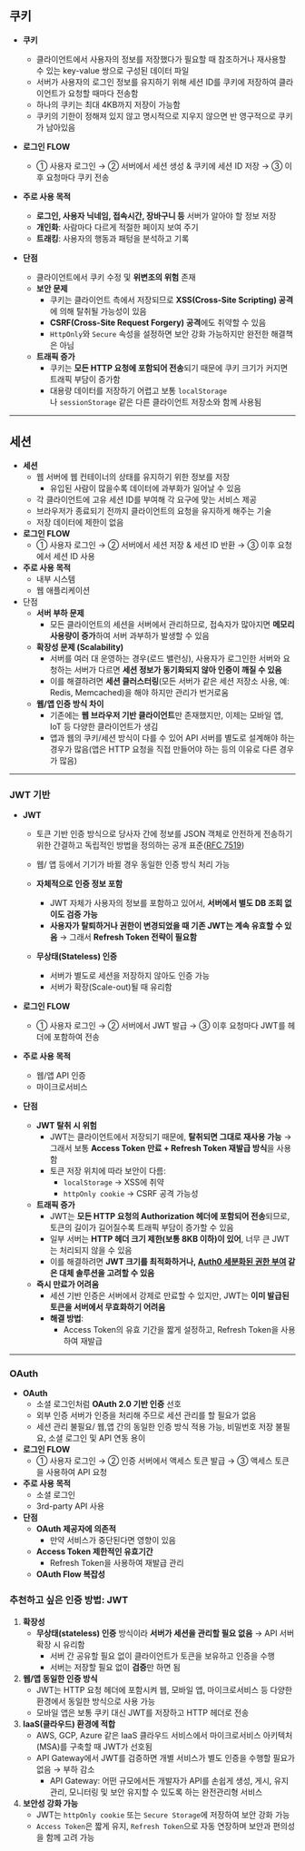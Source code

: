 ## 쿠키

- **쿠키**
  - 클라이언트에서 사용자의 정보를 저장했다가 필요할 때 참조하거나 재사용할 수 있는 key-value 쌍으로 구성된 데이터 파일
  - 서버가 사용자의 로그인 정보를 유지하기 위해 세션 ID를 쿠키에 저장하여 클라이언트가 요청할 때마다 전송함
  - 하나의 쿠키는 최대 4KB까지 저장이 가능함
  - 쿠키의 기한이 정해져 있지 않고 명시적으로 지우지 않으면 반 영구적으로 쿠키가 남아있음
- **로그인 FLOW**

  - ① 사용자 로그인 → ② 서버에서 세션 생성 & 쿠키에 세션 ID 저장 → ③ 이후 요청마다 쿠키 전송

- **주로 사용 목적**
  - **로그인, 사용자 닉네임, 접속시간, 장바구니 등** 서버가 알아야 할 정보 저장
  - **개인화**: 사람마다 다르게 적절한 페이지 보여 주기
  - **트래킹**: 사용자의 행동과 패텅을 분석하고 기록
- **단점**
  - 클라이언트에서 쿠키 수정 및 **위변조의 위험** 존재
  - **보안 문제**
    - 쿠키는 클라이언트 측에서 저장되므로 **XSS(Cross-Site Scripting) 공격**에 의해 탈취될 가능성이 있음
    - **CSRF(Cross-Site Request Forgery) 공격**에도 취약할 수 있음
    - `HttpOnly`와 `Secure` 속성을 설정하면 보안 강화 가능하지만 완전한 해결책은 아님
  - **트래픽 증가**
    - 쿠키는 **모든 HTTP 요청에 포함되어 전송**되기 때문에 쿠키 크기가 커지면 트래픽 부담이 증가함
    - 대용량 데이터를 저장하기 어렵고 보통 `localStorage`나 `sessionStorage` 같은 다른 클라이언트 저장소와 함께 사용됨

---

## 세션

- **세션**
  - 웹 서버에 웹 컨테이너의 상태를 유지하기 위한 정보를 저장
    - 유입된 사람이 많을수록 데이터에 과부화가 일어날 수 있음
  - 각 클라이언트에 고유 세션 ID를 부여해 각 요구에 맞는 서비스 제공
  - 브라우저가 종료되기 전까지 클라이언트의 요청을 유지하게 해주는 기술
  - 저장 데이터에 제한이 없음
- **로그인 FLOW**
  - ① 사용자 로그인 → ② 서버에서 세션 저장 & 세션 ID 반환 → ③ 이후 요청에서 세션 ID 사용
- **주로 사용 목적**
  - 내부 시스템
  - 웹 애플리케이션
- 단점
  - **서버 부하 문제**
    - 모든 클라이언트의 세션을 서버에서 관리하므로, 접속자가 많아지면 **메모리 사용량이 증가**하여 서버 과부하가 발생할 수 있음
  - **확장성 문제 (Scalability)**
    - 서버를 여러 대 운영하는 경우(로드 밸런싱), 사용자가 로그인한 서버와 요청하는 서버가 다르면 **세션 정보가 동기화되지 않아 인증이 깨질 수 있음**
    - 이를 해결하려면 **세션 클러스터링**(모든 서버가 같은 세션 저장소 사용, 예: Redis, Memcached)을 해야 하지만 관리가 번거로움
  - **웹/앱 인증 방식 차이**
    - 기존에는 **웹 브라우저 기반 클라이언트**만 존재했지만, 이제는 모바일 앱, IoT 등 다양한 클라이언트가 생김
    - 앱과 웹의 쿠키/세션 방식이 다를 수 있어 API 서버를 별도로 설계해야 하는 경우가 많음(앱은 HTTP 요청을 직접 만들어야 하는 등의 이유로 다른 경우가 많음)

---

### JWT 기반

- **JWT**

  - 토큰 기반 인증 방식으로 당사자 간에 정보를 JSON 객체로 안전하게 전송하기 위한 간결하고 독립적인 방법을 정의하는 공개 표준([RFC 7519](https://tools.ietf.org/html/rfc7519))
  - 웹/ 앱 등에서 기기가 바뀔 경우 동일한 인증 방식 처리 가능

  - **자체적으로 인증 정보 포함**
    - JWT 자체가 사용자의 정보를 포함하고 있어서, **서버에서 별도 DB 조회 없이도 검증 가능**
    - **사용자가 탈퇴하거나 권한이 변경되었을 때 기존 JWT는 계속 유효할 수 있음** → 그래서 **Refresh Token 전략이 필요함**
  - **무상태(Stateless) 인증**
    - 서버가 별도로 세션을 저장하지 않아도 인증 가능
    - 서버가 확장(Scale-out)될 때 유리함

- **로그인 FLOW**
  - ① 사용자 로그인 → ② 서버에서 JWT 발급 → ③ 이후 요청마다 JWT를 헤더에 포함하여 전송
- **주로 사용 목적**
  - 웹/앱 API 인증
  - 마이크로서비스
- **단점**
  - **JWT 탈취 시 위험**
    - JWT는 클라이언트에서 저장되기 때문에, **탈취되면 그대로 재사용 가능** → 그래서 보통 **Access Token 만료 + Refresh Token 재발급 방식**을 사용함
    - 토큰 저장 위치에 따라 보안이 다름:
      - `localStorage` → XSS에 취약
      - `httpOnly cookie` → CSRF 공격 가능성
  - **트래픽 증가**
    - JWT는 **모든 HTTP 요청의 Authorization 헤더에 포함되어 전송**되므로, 토큰의 길이가 길어질수록 트래픽 부담이 증가할 수 있음
    - 일부 서버는 **HTTP 헤더 크기 제한(보통 8KB 이하)이 있어**, 너무 큰 JWT는 처리되지 않을 수 있음
    - 이를 해결하려면 **JWT 크기를 최적화하거나, [Auth0 세분화된 권한 부여](https://fga.dev/) 같은 대체 솔루션을 고려할 수 있음**
  - **즉시 만료가 어려움**
    - 세션 기반 인증은 서버에서 강제로 만료할 수 있지만, JWT는 **이미 발급된 토큰을 서버에서 무효화하기 어려움**
    - **해결 방법**:
      - Access Token의 유효 기간을 짧게 설정하고, Refresh Token을 사용하여 재발급

---

### OAuth

- **OAuth**
  - 소셜 로그인처럼 **OAuth 2.0 기반 인증** 선호
  - 외부 인증 서버가 인증을 처리해 주므로 세션 관리를 할 필요가 없음
  - 세션 관리 불필요/ 웹,앱 간의 동일한 인증 방식 적용 가능, 비밀번호 저장 불필요, 소셜 로그인 및 API 연동 용이
- **로그인 FLOW**
  - ① 사용자 로그인 → ② 인증 서버에서 액세스 토큰 발급 → ③ 액세스 토큰을 사용하여 API 요청
- **주로 사용 목적**
  - 소셜 로그인
  - 3rd-party API 사용
- **단점**
  - **OAuth 제공자에 의존적**
    - 만약 서비스가 중단된다면 영향이 있음
  - **Access Token 제한적인 유효기간**
    - Refresh Token을 사용하여 재발급 관리
  - **OAuth Flow 복잡성**

### 추천하고 싶은 인증 방법: JWT

1. **확장성**
   - **무상태(stateless) 인증** 방식이라 **서버가 세션을 관리할 필요 없음** → API 서버 확장 시 유리함
     - 서버 간 공유할 필요 없이 클라이언트가 토큰을 보유하고 인증을 수행
     - 서버는 저장할 필요 없이 **검증**만 하면 됨
2. **웹/앱 동일한 인증 방식**
   - JWT는 HTTP 요청 헤더에 포함시켜 웹, 모바일 앱, 마이크로서비스 등 다양한 환경에서 동일한 방식으로 사용 가능
   - 모바일 앱은 보통 쿠키 대신 JWT를 저장하고 HTTP 헤더로 전송
3. **IaaS(클라우드) 환경에 적합**
   - AWS, GCP, Azure 같은 IaaS 클라우드 서비스에서 마이크로서비스 아키텍처(MSA)를 구축할 때 JWT가 선호됨
   - API Gateway에서 JWT를 검증하면 개별 서비스가 별도 인증을 수행할 필요가 없음 → 부하 감소
     - API Gateway: 어떤 규모에서든 개발자가 API를 손쉽게 생성, 게시, 유지 관리, 모니터링 및 보안 유지할 수 있도록 하는 완전관리형 서비스
4. **보안성 강화 가능**
   - JWT는 `httpOnly cookie` 또는 `Secure Storage`에 저장하여 보안 강화 가능
   - `Access Token`은 짧게 유지, `Refresh Token`으로 자동 연장하며 보안과 편의성을 함께 고려 가능
